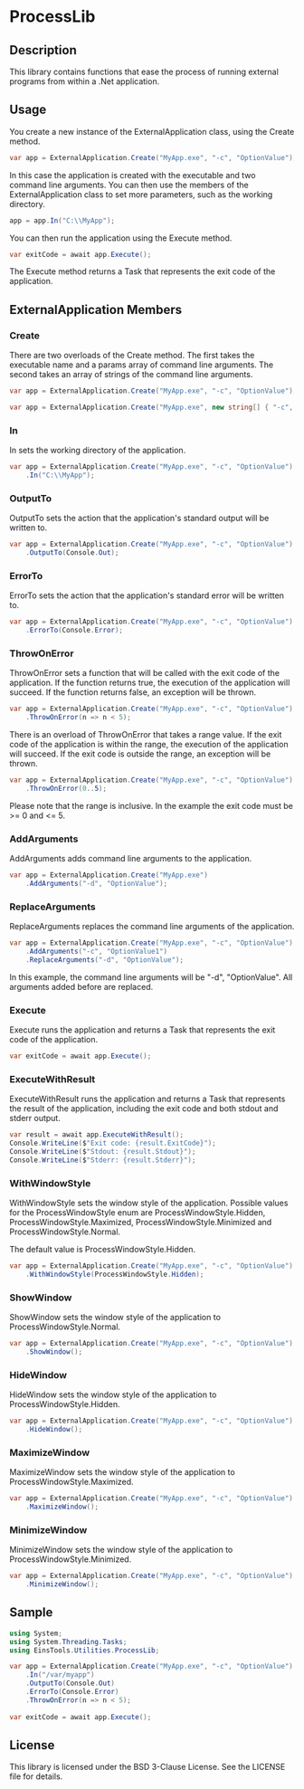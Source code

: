 # ProcessLib

## Description

This library contains functions that ease the process of running external programs from within
a .Net application.

## Usage

You create a new instance of the ExternalApplication class, using the Create method.

```csharp
var app = ExternalApplication.Create("MyApp.exe", "-c", "OptionValue");
```

In this case the application is created with the executable and two command line arguments. You can then use the 
members of the ExternalApplication class to set more parameters, such as the working directory.

```csharp
app = app.In("C:\\MyApp");
```

You can then run the application using the Execute method.

```csharp
var exitCode = await app.Execute();
```

The Execute method returns a Task<int> that represents the exit code of the application.

## ExternalApplication Members

### Create

There are two overloads of the Create method. The first takes the executable name and 
a params array of command line arguments. The second takes an array of strings of the command line arguments.

```csharp
var app = ExternalApplication.Create("MyApp.exe", "-c", "OptionValue");
```

```csharp
var app = ExternalApplication.Create("MyApp.exe", new string[] { "-c", "OptionValue" }, workingDirectory: "C:\\MyApp");
```

### In
In sets the working directory of the application.

```csharp
var app = ExternalApplication.Create("MyApp.exe", "-c", "OptionValue")
    .In("C:\\MyApp");
```

### OutputTo
OutputTo sets the action that the application's standard output will be written to.

```csharp
var app = ExternalApplication.Create("MyApp.exe", "-c", "OptionValue")
    .OutputTo(Console.Out);
```

### ErrorTo
ErrorTo sets the action that the application's standard error will be written to.

```csharp
var app = ExternalApplication.Create("MyApp.exe", "-c", "OptionValue")
    .ErrorTo(Console.Error);
```

### ThrowOnError
ThrowOnError sets a function that will be called with the exit code of the application. If the function returns true,
the execution of the application will succeed. If the function returns false, an exception will be thrown.

```csharp
var app = ExternalApplication.Create("MyApp.exe", "-c", "OptionValue")
    .ThrowOnError(n => n < 5);
```

There is an overload of ThrowOnError that takes a range value. If the exit code of the application is within the range,
the execution of the application will succeed. If the exit code is outside the range, an exception will be thrown.

```csharp
var app = ExternalApplication.Create("MyApp.exe", "-c", "OptionValue")
    .ThrowOnError(0..5);
```

Please note that the range is inclusive. In the example the exit code must be >= 0 and <= 5.

### AddArguments
AddArguments adds command line arguments to the application.

```csharp
var app = ExternalApplication.Create("MyApp.exe")
    .AddArguments("-d", "OptionValue");
```

### ReplaceArguments
ReplaceArguments replaces the command line arguments of the application.

```csharp
var app = ExternalApplication.Create("MyApp.exe", "-c", "OptionValue")
    .AddArguments("-c", "OptionValue1")
    .ReplaceArguments("-d", "OptionValue");
```

In this example, the command line arguments will be "-d", "OptionValue". All arguments added before are replaced.

### Execute
Execute runs the application and returns a Task<int> that represents the exit code of the application.

```csharp
var exitCode = await app.Execute();
```

### ExecuteWithResult

ExecuteWithResult runs the application and returns a Task<ExternalApplicationResult> that represents the result of 
the application, including the exit code and both stdout and stderr output.

```csharp
var result = await app.ExecuteWithResult();
Console.WriteLine($"Exit code: {result.ExitCode}");
Console.WriteLine($"Stdout: {result.Stdout}");
Console.WriteLine($"Stderr: {result.Stderr}");
```

### WithWindowStyle

WithWindowStyle sets the window style of the application. Possible values for the ProcessWindowStyle enum are
ProcessWindowStyle.Hidden, ProcessWindowStyle.Maximized, ProcessWindowStyle.Minimized and ProcessWindowStyle.Normal.

The default value is ProcessWindowStyle.Hidden.

```csharp
var app = ExternalApplication.Create("MyApp.exe", "-c", "OptionValue")
    .WithWindowStyle(ProcessWindowStyle.Hidden);
```

### ShowWindow

ShowWindow sets the window style of the application to ProcessWindowStyle.Normal.

```csharp
var app = ExternalApplication.Create("MyApp.exe", "-c", "OptionValue")
    .ShowWindow();
```

### HideWindow

HideWindow sets the window style of the application to ProcessWindowStyle.Hidden.

```csharp
var app = ExternalApplication.Create("MyApp.exe", "-c", "OptionValue")
    .HideWindow();
```

### MaximizeWindow

MaximizeWindow sets the window style of the application to ProcessWindowStyle.Maximized.

```csharp
var app = ExternalApplication.Create("MyApp.exe", "-c", "OptionValue")
    .MaximizeWindow();
```

### MinimizeWindow

MinimizeWindow sets the window style of the application to ProcessWindowStyle.Minimized.

```csharp
var app = ExternalApplication.Create("MyApp.exe", "-c", "OptionValue")
    .MinimizeWindow();
```

## Sample

```csharp
using System;
using System.Threading.Tasks;
using EinsTools.Utilities.ProcessLib;

var app = ExternalApplication.Create("MyApp.exe", "-c", "OptionValue")
    .In("/var/myapp")
    .OutputTo(Console.Out)
    .ErrorTo(Console.Error)
    .ThrowOnError(n => n < 5);
    
var exitCode = await app.Execute();
```

## License

This library is licensed under the BSD 3-Clause License. See the LICENSE file for details.

